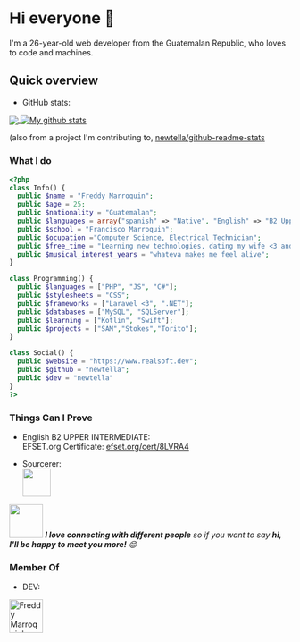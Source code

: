 # Hi everyone :wave:

I'm a 26-year-old web developer from the Guatemalan Republic, who loves to code and machines.

## Quick overview
* GitHub stats:  
<a href="https://github.com/newtella/github-readme-stats">
  <!-- Change the `github-readme-stats.anuraghazra1.vercel.app` to `github-readme-stats.vercel.app`  -->
  <img align="center" src="https://github-readme-stats.anuraghazra1.vercel.app/api/top-langs/?username=newtella" />
</a>
<a href="https://github.com/newtella/github-readme-stats">
  <img align="center" src="https://github-readme-stats.anuraghazra1.vercel.app/api?username=newtella&show_icons=true&line_height=27" alt="My github stats" />
</a>  

 (also from a project I'm contributing to, [newtella/github-readme-stats](https://github.com/newtella/github-readme-stats)

### What I do

```php
<?php
class Info() {
  public $name = "Freddy Marroquin";
  public $age = 25;
  public $nationality = "Guatemalan";
  public $languages = array("spanish" => "Native", "English" => "B2 Upper Intermediate");
  public $school = "Francisco Marroquin";
  public $ocupation ="Computer Science, Electrical Technician";
  public $free_time = "Learning new technologies, dating my wife <3 and sometimes LoL matches(Freljord Forever)";
  public $musical_interest_years = "whateva makes me feel alive";
}

class Programming() {
  public $languages = ["PHP", "JS", "C#"];
  public $stylesheets = "CSS";
  public $frameworks = ["Laravel <3", ".NET"];
  public $databases = ["MySQL", "SQLServer"];
  public $learning = ["Kotlin", "Swift"];
  public $projects = ["SAM","Stokes","Torito"];
}

class Social() {
  public $website = "https://www.realsoft.dev";
  public $github = "newtella";
  public $dev = "newtella"
}
?>
```

### Things Can I Prove 

* English B2 UPPER INTERMEDIATE:  
EFSET.org Certificate: [efset.org/cert/8LVRA4](https://www.efset.org/cert/8LVRA4)

* Sourcerer: <br />
<a href="https://sourcerer.io/newtella"><img src="https://avatars1.githubusercontent.com/u/32725024?v=4" height="50px" width="50px" alt=""/></a> <br />
<a href="https://sourcerer.io/newtella"><img src="https://img.shields.io/badge/PHP-89%20commits-orange.svg" alt=""></a>

<img src="https://media.giphy.com/media/LnQjpWaON8nhr21vNW/giphy.gif" width="60"> <em><b>I love connecting with different people</b> so if you want to say <b>hi, I'll be happy to meet you more!</b> 😊</em>

### Member Of 
* DEV: <br />
<a href="https://dev.to/newtella">
  <img src="https://d2fltix0v2e0sb.cloudfront.net/dev-badge.svg" alt="Freddy Marroquin's DEV Profile" height="60" width="60">
</a>
<!--
**newtella/newtella** is a ✨ _special_ ✨ repository because its `README.md` (this file) appears on your GitHub profile.

Here are some ideas to get you started:

- 🔭 I’m currently working on ...
- 🌱 I’m currently learning ...
- 👯 I’m looking to collaborate on ...
- 🤔 I’m looking for help with ...
- 💬 Ask me about ...
- 📫 How to reach me: ...
- 😄 Pronouns: ...
- ⚡ Fun fact: ...
-->
